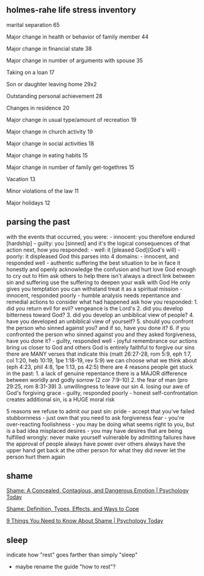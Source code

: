 
## holmes-rahe life stress inventory

marital separation
65

Major change in health or behavior of family member
44

Major change in financial state
38

Major change in number of arguments with spouse
35

Taking on a loan
17

Son or daughter leaving home
29x2

Outstanding personal achievement
28

Changes in residence
20

Major change in usual type/amount of recreation
19

Major change in church activity
19

Major change in social activities
18

Major change in eating habits
15

Major change in number of family get-togethres
15

Vacation
13

Minor violations of the law
11

Major holidays
12

## parsing the past

with the events that occurred, you were:
    - innocent: you therefore endured [hardship]
    - guilty: you [sinned] and it's the logical consequences of that action
next, how you responded:
    - well: it [pleased God](God's will)
    - poorly: it displeased God
this parses into 4 domains:
    - innocent, and responded well - authentic suffering
        the best situation to be in
            face it honestly and openly
            acknowledge the confusion and hurt
            love God enough to cry out to Him
            ask others to help
            there isn't always a direct link between sin and suffering
            use the suffering to deepen your walk with God
            He only gives you temptation you can withstand
            treat it as a spiritual mission
    - innocent, responded poorly - humble analysis
        needs repentance and remedial actions to consider what had happened
        ask how you responded:
            1. did you return evil for evil?
                vengeance is the Lord's
            2. did you develop bitterness toward God?
            3. did you develop an unbiblical view of people?
            4. have you developed an unbiblical view of yourself?
            5. should you confront the person who sinned against you? and if so, have you done it?
            6. if you confronted the person who sinned against you and they asked forgiveness, have you done it?
    - guilty, responded well - joyful remembrance
        our actions bring us closer to God and others
        God is entirely faithful to forgive our sins
        there are MANY verses that indicate this (matt 26:27-28, rom 5:9, eph 1:7, col 1:20, heb 10:19, 1pe 1:18-19, rev 5:9)
        we can choose what we think about (eph 4:23, phil 4:8, 1pe 1:13, ps 42:5)
        there are 4 reasons people get stuck in the past:
            1. a lack of genuine repentance
                there is a MAJOR difference between worldly and godly sorrow (2 cor 7:9-10)
            2. the fear of man (pro 29:25, rom 8:31-39)
            3. unwillingness to leave our sin
            4. losing our awe of God's forgiving grace
    - guilty, responded poorly - honest self-confrontation
        creates additional sin, is a HUGE moral risk

5 reasons we refuse to admit our past sin:
    pride - accept that you've failed
    stubbornness - just own that you need to ask forgiveness
    fear - you're over-reacting
    foolishness - you may be doing what seems right to you, but is a bad idea
    misplaced desires - you may have desires that are being fulfilled wrongly:
        never make yourself vulnerable by admitting failures
        have the approval of people
        always have power over others
        always have the upper hand
        get back at the other person for what they did
        never let the person hurt them again
    
## shame

[Shame: A Concealed, Contagious, and Dangerous Emotion | Psychology Today](https://www.psychologytoday.com/us/blog/intense-emotions-and-strong-feelings/201104/shame-concealed-contagious-and-dangerous-emotion)

[Shame: Definition, Types, Effects, and Ways to Cope](https://www.verywellmind.com/what-is-shame-5115076)

[9 Things You Need to Know About Shame | Psychology Today](https://www.psychologytoday.com/us/blog/mindful-anger/202111/9-things-you-need-to-know-about-shame)

## sleep

indicate how "rest" goes farther than simply "sleep"
- maybe rename the guide "how to rest"?

